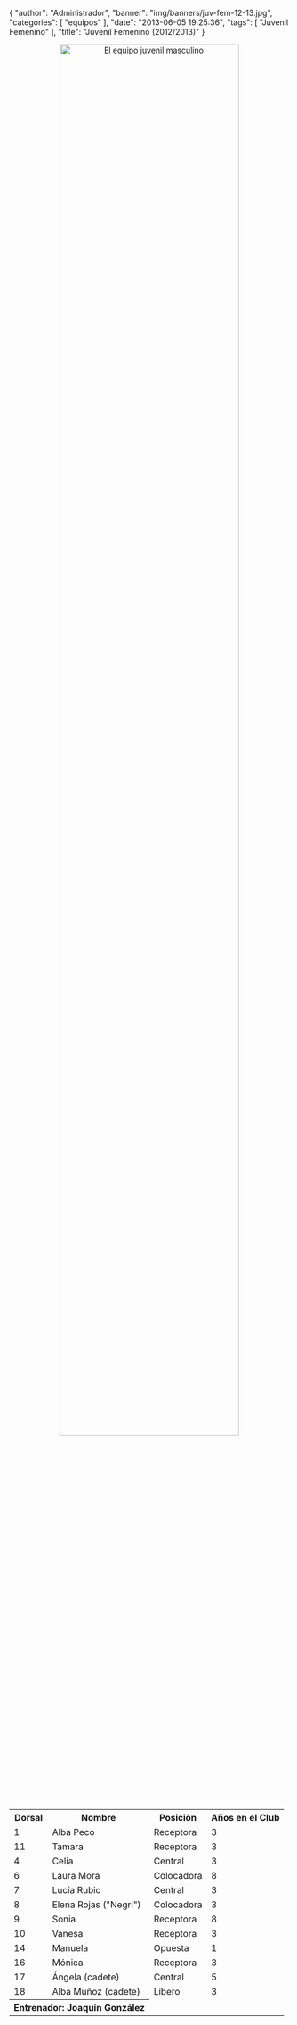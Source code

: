 {
  "author": "Administrador",
  "banner": "img/banners/juv-fem-12-13.jpg",
  "categories": [
    "equipos"
  ],
  "date": "2013-06-05 19:25:36",
  "tags": [
    "Juvenil Femenino"
  ],
  "title": "Juvenil Femenino (2012/2013)"
}

<center>
<a target="_new" href="http://www.advmiguelturra.org/drupal/sites/default/files/juv-fem-12-13.jpg">
<img alt="El equipo juvenil masculino" width="80%" align="center" src="http://www.advmiguelturra.org/drupal/sites/default/files/juv-fem-12-13.jpg"/> </a>
</center>

<p>&nbsp;</p>

<table align="center">
  <tr>
	<th>Dorsal</th>
	<th>Nombre</th>
	<th>Posición</th>
	<th>Años en el Club</th>
  </tr>

  <tr>
	<td>1</td>
	<td>Alba Peco</td>
	<td>Receptora</td>
	<td>3</td>
  </tr>

  <tr>
	<td>11</td>
	<td>Tamara</td>
	<td>Receptora</td>
	<td>3</td>
  </tr>

  <tr>
	<td>4</td>
	<td>Celia</td>
	<td>Central</td>
	<td>3</td>
  </tr>

  <tr>
	<td>6</td>
	<td>Laura Mora</td>
	<td>Colocadora</td>
	<td>8</td>
  </tr>

  <tr>
	<td>7</td>
	<td>Lucía Rubio</td>
	<td>Central</td>
	<td>3</td>
  </tr>

  <tr>
	<td>8</td>
	<td>Elena Rojas ("Negri")</td>
	<td>Colocadora</td>
	<td>3</td>
  </tr>

  <tr>
	<td>9</td>
	<td>Sonia</td>
	<td>Receptora</td>
	<td>8</td>
  </tr>

  <tr>
	<td>10</td>
	<td>Vanesa</td>
	<td>Receptora</td>
	<td>3</td>
  </tr>

  <tr>
	<td>14</td>
	<td>Manuela</td>
	<td>Opuesta</td>
	<td>1</td>
  </tr>

  <tr>
	<td>16</td>
	<td>Mónica</td>
	<td>Receptora</td>
	<td>3</td>
  </tr>

  <tr>
	<td>17</td>
	<td>Ángela (cadete)</td>
	<td>Central</td>
	<td>5</td>
  </tr>

  <tr>
	<td>18</td>
	<td>Alba Muñoz (cadete)</td>
	<td>Líbero</td>
	<td>3</td>
  </tr>

  <tr>
	<th colspan="2">Entrenador: Joaquín González </td>
  </tr>
</table>
<!-- break -->
